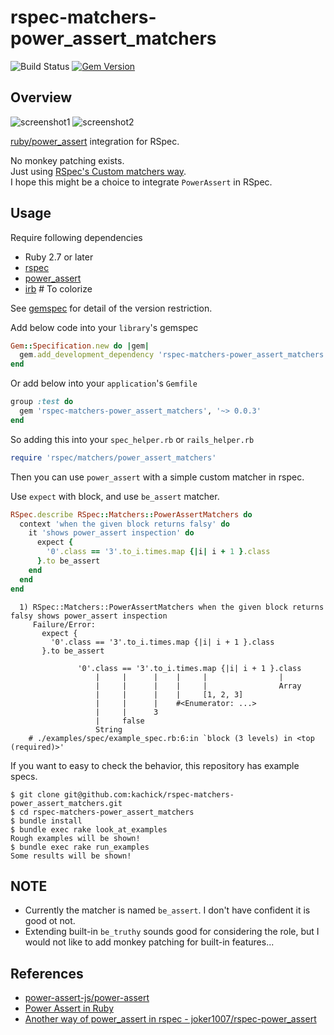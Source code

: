 # rspec-matchers-power_assert_matchers

![Build Status](https://github.com/kachick/rspec-matchers-power_assert_matchers/actions/workflows/spec.yml/badge.svg?branch=main)
[![Gem Version](https://badge.fury.io/rb/rspec-matchers-power_assert_matchers.png)](http://badge.fury.io/rb/rspec-matchers-power_assert_matchers)

## Overview

![screenshot1](https://user-images.githubusercontent.com/1180335/118840923-c9b3a980-b902-11eb-8c8c-afb17fa87d31.png)
![screenshot2](https://user-images.githubusercontent.com/1180335/118840930-cb7d6d00-b902-11eb-8d8e-f6fcdc801367.png)

[ruby/power_assert](https://github.com/ruby/power_assert) integration for RSpec.

No monkey patching exists.  
Just using [RSpec's Custom matchers way](https://relishapp.com/rspec/rspec-expectations/v/3-10/docs/custom-matchers).  
I hope this might be a choice to integrate `PowerAssert` in RSpec.

## Usage

Require following dependencies
  - Ruby 2.7 or later
  - [rspec](https://rubygems.org/gems/rspec/)
  - [power_assert](https://rubygems.org/gems/power_assert)
  - [irb](https://rubygems.org/gems/irb)  # To colorize

See [gemspec](rspec-matchers-power_assert_matchers.gemspec) for detail of the version restriction.

Add below code into your `library`'s gemspec

```ruby
Gem::Specification.new do |gem|
  gem.add_development_dependency 'rspec-matchers-power_assert_matchers', '~> 0.0.3'
end
```

Or add below into your `application`'s `Gemfile`

```ruby
group :test do
  gem 'rspec-matchers-power_assert_matchers', '~> 0.0.3'
end
```

So adding this into your `spec_helper.rb` or `rails_helper.rb`

```ruby
require 'rspec/matchers/power_assert_matchers'
```

Then you can use `power_assert` with a simple custom matcher in rspec.

Use `expect` with block, and use `be_assert` matcher.

```ruby
RSpec.describe RSpec::Matchers::PowerAssertMatchers do
  context 'when the given block returns falsy' do
    it 'shows power_assert inspection' do
      expect {
        '0'.class == '3'.to_i.times.map {|i| i + 1 }.class
      }.to be_assert
    end
  end
end
```

```text
  1) RSpec::Matchers::PowerAssertMatchers when the given block returns falsy shows power_assert inspection
     Failure/Error:
       expect {
         '0'.class == '3'.to_i.times.map {|i| i + 1 }.class
       }.to be_assert

               '0'.class == '3'.to_i.times.map {|i| i + 1 }.class
                   |     |      |    |     |                |
                   |     |      |    |     |                Array
                   |     |      |    |     [1, 2, 3]
                   |     |      |    #<Enumerator: ...>
                   |     |      3
                   |     false
                   String
    # ./examples/spec/example_spec.rb:6:in `block (3 levels) in <top (required)>'
```

If you want to easy to check the behavior, this repository has example specs.

```console
$ git clone git@github.com:kachick/rspec-matchers-power_assert_matchers.git
$ cd rspec-matchers-power_assert_matchers
$ bundle install
$ bundle exec rake look_at_examples
Rough examples will be shown!
$ bundle exec rake run_examples
Some results will be shown!
```

## NOTE

* Currently the matcher is named `be_assert`. I don't have confident it is good ot not.
* Extending built-in `be_truthy` sounds good for considering the role, but I would not like to add monkey patching for built-in features...

## References

* [power-assert-js/power-assert](https://github.com/power-assert-js/power-assert)
* [Power Assert in Ruby](https://speakerdeck.com/k_tsj/power-assert-in-ruby)
* [Another way of power_assert in rspec - joker1007/rspec-power_assert](https://github.com/joker1007/rspec-power_assert)
